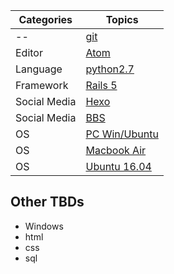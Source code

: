 Categories | Topics
----- | -----------
-- | [git](/Cheatsheets/git)
Editor | [Atom](/Cheatsheets/atom)
Language | [python2.7](/Cheatsheets/python27)
Framework | [Rails 5](/Cheatsheets/rails5)
Social Media | [Hexo](/Cheatsheets/hexo_note)
Social Media | [BBS](/Cheatsheets/bbs)
OS | [PC Win/Ubuntu](/Cheatsheets/asus_n82jq_setting)
OS | [Macbook Air](/Cheatsheets/macbookair)
OS | [Ubuntu 16.04](/Cheatsheets/ubuntu1604)




## Other TBDs
- Windows
- html
- css
- sql
